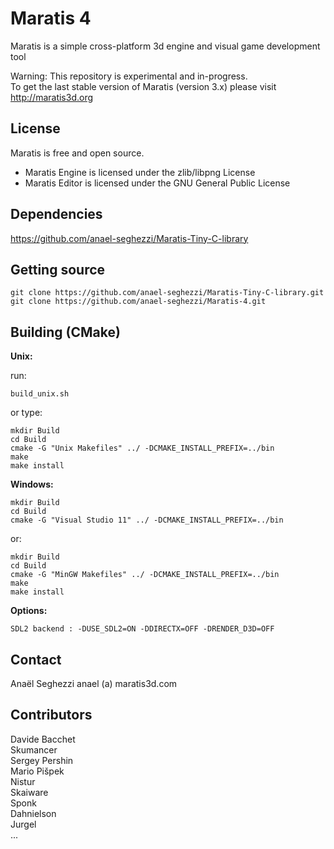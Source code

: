 Maratis 4
=========

Maratis is a simple cross-platform 3d engine and visual game development tool

Warning: This repository is experimental and in-progress.<br>
To get the last stable version of Maratis (version 3.x) please visit http://maratis3d.org


License
-------

Maratis is free and open source.

- Maratis Engine is licensed under the zlib/libpng License
- Maratis Editor is licensed under the GNU General Public License

Dependencies
----------------

https://github.com/anael-seghezzi/Maratis-Tiny-C-library

Getting source
--------------

    git clone https://github.com/anael-seghezzi/Maratis-Tiny-C-library.git
    git clone https://github.com/anael-seghezzi/Maratis-4.git

Building (CMake)
----------------

**Unix:**

run:

    build_unix.sh
    
or type:

    mkdir Build
    cd Build
    cmake -G "Unix Makefiles" ../ -DCMAKE_INSTALL_PREFIX=../bin
    make
    make install

**Windows:**

    mkdir Build
    cd Build
    cmake -G "Visual Studio 11" ../ -DCMAKE_INSTALL_PREFIX=../bin

or:

    mkdir Build
    cd Build
    cmake -G "MinGW Makefiles" ../ -DCMAKE_INSTALL_PREFIX=../bin
    make
    make install
  
**Options:**

    SDL2 backend : -DUSE_SDL2=ON -DDIRECTX=OFF -DRENDER_D3D=OFF
  
Contact
-------

Anaël Seghezzi
anael (a) maratis3d.com


Contributors
------------

Davide Bacchet<br>
Skumancer<br>
Sergey Pershin<br>
Mario Pišpek<br>
Nistur<br>
Skaiware<br>
Sponk<br>
Dahnielson<br>
Jurgel<br>
...
